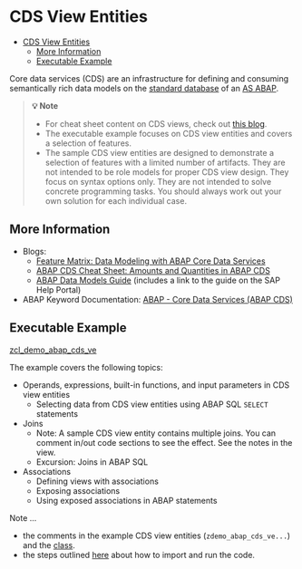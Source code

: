 # CDS View Entities

- [CDS View Entities](#cds-view-entities)
  - [More Information](#more-information)
  - [Executable Example](#executable-example)

Core data services (CDS) are an infrastructure for defining and consuming semantically rich data models on the [standard database](https://help.sap.com/doc/abapdocu_cp_index_htm/CLOUD/en-US/index.htm?file=abenstandard_db_glosry.htm) of an [AS ABAP](https://help.sap.com/doc/abapdocu_cp_index_htm/CLOUD/en-US/index.htm?file=abenas_abap_glosry.htm).

> **💡 Note**<br>
> - For cheat sheet content on CDS views, check out [this blog](https://blogs.sap.com/2022/10/24/feature-matrix-data-modeling-with-abap-core-data-services/).
> - The executable example focuses on CDS view entities and covers a selection of features.
> - The sample CDS view entities are designed to demonstrate a selection of features with a limited number of artifacts. They are not intended to be role models for proper CDS view design. They focus on syntax options only. They are not intended to solve concrete programming tasks. You should always work out your own solution for each individual case.

## More Information

- Blogs:
  - [Feature Matrix: Data Modeling with ABAP Core Data Services](https://blogs.sap.com/2022/10/24/feature-matrix-data-modeling-with-abap-core-data-services/)
  - [ABAP CDS Cheat Sheet: Amounts and Quantities in ABAP CDS](https://blogs.sap.com/2022/07/07/abap-cds-cheat-sheet-amounts-and-quantities-in-abap-cds/)
  - [ABAP Data Models Guide](https://blogs.sap.com/2023/05/09/abap-data-models-guide/) (includes a link to the guide on the SAP Help Portal)
- ABAP Keyword Documentation: [ABAP - Core Data Services (ABAP CDS)](https://help.sap.com/doc/abapdocu_cp_index_htm/CLOUD/en-US/index.htm?file=abencds.htm)


## Executable Example

[zcl_demo_abap_cds_ve](./src/zcl_demo_abap_cds_ve.clas.abap)

The example covers the following topics: 
- Operands, expressions, built-in functions, and input parameters in CDS view entities
  - Selecting data from CDS view entities using ABAP SQL `SELECT` statements
- Joins  
  - Note: A sample CDS view entity contains multiple joins. You can comment in/out code sections to see the effect. See the notes in the view. 
  - Excursion: Joins in ABAP SQL
- Associations
  - Defining views with associations
  - Exposing associations
  - Using exposed associations in ABAP statements

Note ...
- the comments in the example CDS view entities (`zdemo_abap_cds_ve...`) and the [class](./src/zcl_demo_abap_cds_ve.clas.abap).
- the steps outlined [here](README.md#-getting-started-with-the-examples) about how to import and run the code.
